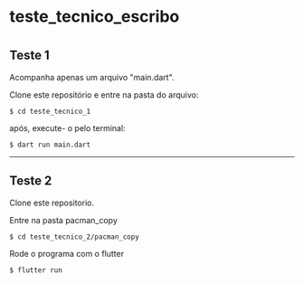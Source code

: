 # teste_tecnico_escribo <h1>

<h2>Teste 1</h2>
Acompanha apenas um arquivo "main.dart".<p>
Clone este repositório e entre na pasta do arquivo:<p>

~~~
$ cd teste_tecnico_1
~~~

 <p>após, execute- o pelo terminal:</p>

~~~
$ dart run main.dart
~~~
----------------------------------

<h2>Teste 2</h2>

<p>Clone este repositorio.</p>
<p>Entre na pasta pacman_copy</p>

~~~
$ cd teste_tecnico_2/pacman_copy
~~~

Rode o programa com o flutter<p>
~~~
$ flutter run
~~~
